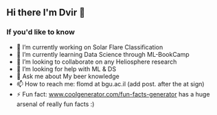 ## Hi there I'm Dvir 👋

### If you'd like to know
- 🔭 I’m currently working on Solar Flare Classification
- 🌱 I’m currently learning Data Science through ML-BookCamp
- 👯 I’m looking to collaborate on any Heliosphere research
- 🤔 I’m looking for help with ML & DS 
- 💬 Ask me about My beer knowledge 
- 📫 How to reach me: flomd at bgu.ac.il (add post. after the at sign)
- ⚡ Fun fact: www.coolgenerator.com/fun-facts-generator  has a huge arsenal of really fun facts :)
